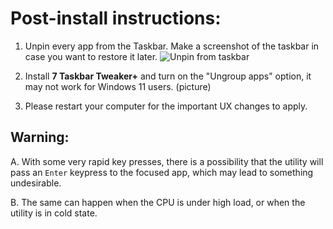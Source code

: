 # Post-install instructions:

1. Unpin every app from the Taskbar. Make a screenshot of the taskbar in case you want to restore it later.
![Unpin from taskbar](/_assets/01_Taskbar.png?raw=true "Taskbar")

2. Install **7 Taskbar Tweaker+** and turn on the "Ungroup apps" option, it may not work for Windows 11 users.
(picture)

3. Please restart your computer for the important UX changes to apply.

## Warning:
A. With some very rapid key presses, there is a possibility that the utility will pass an `Enter` keypress to the focused app, which may lead to something undesirable.

B. The same can happen when the CPU is under high load, or when the utility is in cold state.